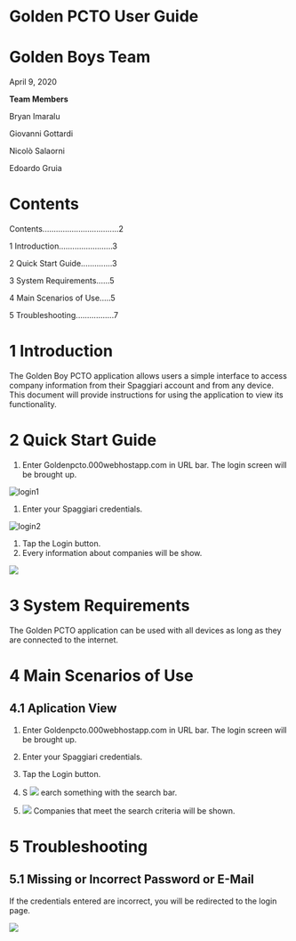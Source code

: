 # **Golden PCTO User Guide**

# **Golden Boys Team**

April 9, 2020

**Team Members**

Bryan Imaralu

Giovanni Gottardi

Nicolò Salaorni

Edoardo Gruia

# Contents

Contents..................................2

1 Introduction........................3

2 Quick Start Guide..............3

3 System Requirements......5

4 Main Scenarios of Use.....5

5 Troubleshooting.................7

# 1 Introduction

The Golden Boy PCTO application allows users a simple interface to access company information from their Spaggiari account and from any device. This document will provide instructions for using the application to view its functionality.

# 2 Quick Start Guide

1. Enter Goldenpcto.000webhostapp.com in URL bar. The login screen will be brought up.

![login1](https://user-images.githubusercontent.com/57890096/79437407-6f933700-7fd2-11ea-8056-8a5a9694269c.JPG)

1. Enter your Spaggiari credentials.

![login2](https://user-images.githubusercontent.com/57890096/79437643-c731a280-7fd2-11ea-9df9-c4f5be9d2766.JPG)

1. Tap the Login button.
2. Every information about companies will be show.

![](RackMultipart20200416-4-1sj5h06_html_fd8eb70095898b3e.png)

# 3 System Requirements

The Golden PCTO application can be used with all devices as long as they are connected to the internet.

# 4 Main Scenarios of Use

## 4.1 Aplication View

1. Enter Goldenpcto.000webhostapp.com in URL bar. The login screen will be brought up.
2. Enter your Spaggiari credentials.
3. Tap the Login button.
4. S ![](RackMultipart20200416-4-1sj5h06_html_5228f27a13fa1071.jpg)
 earch something with the search bar.

1. ![](RackMultipart20200416-4-1sj5h06_html_2b6a5f96c04671a5.png)
 Companies that meet the search criteria will be shown.

# 5 Troubleshooting

## 5.1 Missing or Incorrect Password or E-Mail

If the credentials entered are incorrect, you will be redirected to the login page.

![](RackMultipart20200416-4-1sj5h06_html_ddc01d890e1f2a69.png)
